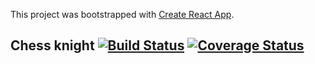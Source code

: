 This project was bootstrapped with [Create React App](https://github.com/facebookincubator/create-react-app).


## Chess knight [![Build Status](https://travis-ci.org/oleksiial/chess-knight.svg?branch=master)](https://travis-ci.org/oleksiial/chess-knight) [![Coverage Status](https://coveralls.io/repos/github/oleksiial/chess-knight/badge.svg?branch=master)](https://coveralls.io/github/oleksiial/chess-knight?branch=master)